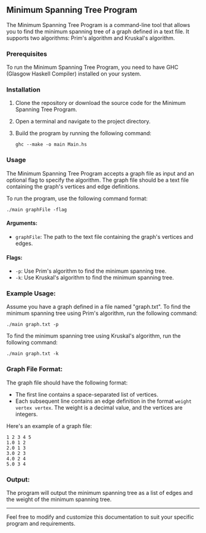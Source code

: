 ## Minimum Spanning Tree Program

The Minimum Spanning Tree Program is a command-line tool that allows you to find the minimum spanning tree of a graph defined in a text file. It supports two algorithms: Prim's algorithm and Kruskal's algorithm.

### Prerequisites

To run the Minimum Spanning Tree Program, you need to have GHC (Glasgow Haskell Compiler) installed on your system.

### Installation

1. Clone the repository or download the source code for the Minimum Spanning Tree Program.

2. Open a terminal and navigate to the project directory.

3. Build the program by running the following command:
   ```
   ghc --make -o main Main.hs
   ```

### Usage

The Minimum Spanning Tree Program accepts a graph file as input and an optional flag to specify the algorithm. The graph file should be a text file containing the graph's vertices and edge definitions.

To run the program, use the following command format:
```
./main graphFile -flag
```

#### Arguments:

- `graphFile`: The path to the text file containing the graph's vertices and edges.

#### Flags:

- `-p`: Use Prim's algorithm to find the minimum spanning tree.
- `-k`: Use Kruskal's algorithm to find the minimum spanning tree.

### Example Usage:

Assume you have a graph defined in a file named "graph.txt". To find the minimum spanning tree using Prim's algorithm, run the following command:
```
./main graph.txt -p
```

To find the minimum spanning tree using Kruskal's algorithm, run the following command:
```
./main graph.txt -k
```

### Graph File Format:

The graph file should have the following format:

- The first line contains a space-separated list of vertices.
- Each subsequent line contains an edge definition in the format `weight vertex vertex`. The weight is a decimal value, and the vertices are integers.

Here's an example of a graph file:
```
1 2 3 4 5
1.0 1 2
2.0 1 3
3.0 2 3
4.0 2 4
5.0 3 4
```

### Output:

The program will output the minimum spanning tree as a list of edges and the weight of the minimum spanning tree.

---

Feel free to modify and customize this documentation to suit your specific program and requirements.